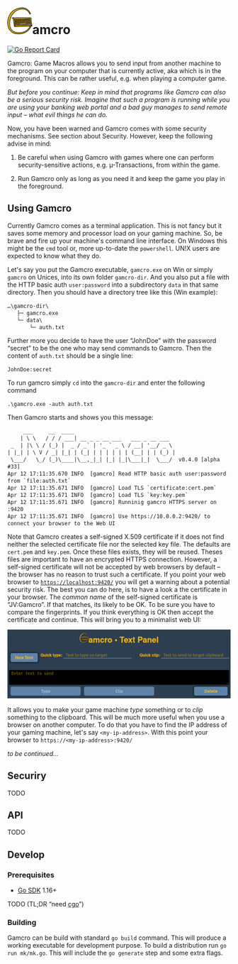 # <img src="web-ui/public/logo.png" height="60">amcro
[![Go Report Card](https://goreportcard.com/badge/github.com/CmdrVasquess/gamcro)](https://goreportcard.com/report/github.com/CmdrVasquess/gamcro)

Gamcro: Game Macros allows you to send input from another machine to the program on your computer that is currently active, aka which is in the foreground. This can be rather useful, e.g. when playing a computer game.

_But before you continue: Keep in mind that programs like Gamcro can also be a serious security risk. Imagine that such a program is running while you are using your banking web portal and a bad guy manages to send remote input – what evil things he can do._

Now, you have been warned and Gamcro comes with some security mechanisms. See section about 
Security. However, keep the following advise in mind:

1. Be careful when using Gamcro with games where one can perform security-sensitive actions,
   e.g. µ-Transactions, from within the game.

2. Run Gamcro only as long as you need it and keep the game you play in the foreground.

## Using Gamcro

Currently Gamcro comes as a terminal application. This is not fancy but it saves some
memory and processor load on your gaming machine. So, be brave and fire up your machine's
command line interface. On Windows this might be the `cmd` tool or, more up-to-date the `powershell`. UN!X users are expected to know what they do.

Let's say you put the Gamcro executable, `gamcro.exe` on Win or simply `gamcro` on Unices, into
its own folder `gamcro-dir`. And you also put a file with the HTTP basic auth `user:password`
into a subdirectory `data` in that same directory. Then you should have a directory tree like this (Win example):

```
…\gamcro-dir\
   ├─ gamcro.exe
   └─ data\
       └─ auth.txt
```

Further more you decide to have the user “JohnDoe” with the password “secret” to be the one who may send commands to Gamcro. Then the content of `auth.txt` should be a single line:

```
JohnDoe:secret
```
To run gamcro simply `cd` into the `gamcro-dir` and enter the following command

```
.\gamcro.exe -auth auth.txt
```

Then Gamcro starts and shows you this message:

```
     ___     __  ____                                
    | \ \   / / / ___| __ _ _ __ ___   ___ _ __ ___  
 _  | |\ \ / (_) |  _ / _` | '_ ` _ \ / __| '__/ _ \ 
| |_| | \ V / _| |_| | (_| | | | | | | (__| | | (_) |
 \___/   \_/ (_)\____|\__,_|_| |_| |_|\___|_|  \___/  v0.4.0 [alpha #33]
Apr 12 17:11:35.670 INFO  [gamcro] Read HTTP basic auth user:password from `file:auth.txt`
Apr 12 17:11:35.671 INFO  [gamcro] Load TLS `certificate:cert.pem`
Apr 12 17:11:35.671 INFO  [gamcro] Load TLS `key:key.pem`
Apr 12 17:11:35.671 INFO  [gamcro] Runninig gamcro HTTPS server on :9420
Apr 12 17:11:35.671 INFO  [gamcro] Use https://10.0.0.2:9420/ to connect your browser to the Web UI
```

Note that Gamcro creates a self-signed X.509 certificate if it does not find neither the selected
certificate file nor the selected key file. The defaults are `cert.pem` and `key.pem`. Once these files exists, they will be reused. Theses files are important to have an encrypted HTTPS connection. However, a self-signed certificate will not be accepted by web browsers by default – the browser has no reason to trust such a certificate. If you point your web browser to [`https://localhost:9420/`](https://localhost:9420/) you will get a warning about a potential security risk. The best you can do here, is to have a look a the certificate in your browser. The _common name_ of the self-signed certificate is “JV:Gamcro”. If that matches, its likely to be OK. To be sure you have to compare the fingerprints. If you think everything is OK then accept the certificate and continue. This will bring you to a minimalist web UI:

![Web UI](doc/gamcro-ui.png)

It allows you to make your game machine _type_ something or to _clip_ something to the clipboard.
This will be much more useful when you use a browser on another computer. To do that you have to find the IP address of your gaming machine, let's say `<my-ip-address>`. With this point your browser to `https://<my-ip-address>:9420/`

_to be continued…_

## Securiry

TODO

## API

TODO

## Develop
### Prerequisites

* [Go SDK](https://go.dev/) 1.16+

TODO (TL;DR “need [cgo](https://blog.golang.org/cgo)”)

### Building

Gamcro can be build with standard `go build` command. This will produce a working executable
for development purpose. To build a distribution run `go run mk/mk.go`. This will include 
the `go generate` step and some extra flags.